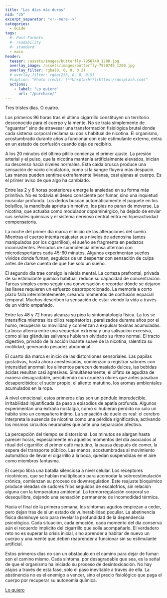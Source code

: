 ```yaml
---
title: "Los días más duros"
nid: "25"
excerpt_separator: "<!--more-->"
categories:
  - Guide
tags:
  #- Post Formats
  #- readability
  #- standard
  - main
header:
  teaser: /assets/images/butterfly-7950740_1280.jpg
  overlay_image: /assets/images/butterfly-7950740_1280.jpg
  overlay_filter: rgba(0, 0, 0, 0.2)
  # overlay_filter: rgba(255, 0, 0, 0.5)
  #caption: "Photo credit: [**Unsplash**](https://unsplash.com)"
  actions:
    - label: "Lo quiero"
      url: "/purchase/"
---
```


Tres tristes días. O cuatro.

<!--more-->

Los primeros 96 horas tras el último cigarrillo constituyen un territorio desconocido para el cuerpo y la mente. No se trata simplemente de "aguantar" sino de atravesar una transformación fisiológica brutal donde cada sistema corporal reclama su dosis habitual de nicotina. El organismo, acostumbrado durante años a funcionar con este estimulante externo, entra en un estado de confusión cuando deja de recibirlo.  

A los 20 minutos del último pitillo comienza el primer ajuste. La presión arterial y el pulso, que la nicotina mantenía artificialmente elevados, inician su descenso hacia niveles normales. Esta caída brusca produce una sensación de vacío circulatorio, como si la sangre fluyera más despacio. Las manos pueden sentirse extrañamente livianas, casi ajenas al cuerpo. Es el primer aviso de que algo ha cambiado.  

Entre las 2 y 8 horas posteriores emerge la ansiedad en su forma más primitiva. No es todavía el deseo consciente por fumar, sino una inquietud muscular profunda. Los dedos buscan automáticamente el paquete en los bolsillos, la mandíbula aprieta sin motivo, los pies no paran de moverse. La nicotina, que actuaba como modulador dopaminérgico, ha dejado de enviar sus señales químicas y el sistema nervioso central entra en hiperactividad compensatoria.  

La noche del primer día marca el inicio de las alteraciones del sueño. Mientras el cuerpo intenta reajustar sus niveles de adenosina (antes manipulados por los cigarrillos), el sueño se fragmenta en pedazos inconsistentes. Periodos de somnolencia intensa alternan con microdespertares cada 45-60 minutos. Algunos experimentan sueños vívidos donde fuman, seguidos de un despertar con sensación de culpa antes de darse cuenta de que fue solo un sueño.  

El segundo día trae consigo la niebla mental. La corteza prefrontal, privada de su estimulante químico habitual, reduce su capacidad de concentración. Tareas simples como seguir una conversación o recordar dónde se dejaron las llaves requieren un esfuerzo desproporcionado. La memoria a corto plazo falla intermitentemente, creando momentos de confusión espacial temporal. Muchos describen la sensación de estar viendo la vida a través de un vidrio empañado.  

Entre las 48 y 72 horas alcanza su pico la sintomatología física. La tos se intensifica mientras los cilios respiratorios, paralizados durante años por el humo, recuperan su movilidad y comienzan a expulsar toxinas acumuladas. La boca alterna entre una sequedad extrema y una salivación excesiva, como si las glándulas salivares hubieran olvidado su ritmo normal. El tracto digestivo, privado de la acción laxante suave de la nicotina, ralentiza su motilidad, generando pesadez abdominal.  

El cuarto día marca el inicio de las distorsiones sensoriales. Las papilas gustativas, hasta ahora anestesiadas, comienzan a registrar sabores con intensidad anormal: los alimentos parecen demasiado dulces, las bebidas ácidas resultan casi agresivas. Simultáneamente, el olfato se agudiza de manera desagradable, percibiendo con crudeza olores que antes pasaban desapercibidos: el sudor propio, el aliento matutino, los aromas ambientales acumulados en la ropa.  

A nivel emocional, estos primeros días son un péndulo impredecible. Irritabilidad injustificada da paso a episodios de apatía profunda. Algunos experimentan una extraña nostalgia, como si hubieran perdido no solo un hábito sino un compañero íntimo. La sensación de duelo es real: el cerebro interpreta la ausencia de nicotina como una pérdida significativa, activando los mismos circuitos neuronales que ante una separación afectiva.  

La percepción del tiempo se distorsiona. Los minutos se alargan hasta parecer horas, especialmente en aquellos momentos del día asociados al ritual del cigarrillo: el primer café matutino, la pausa después de comer, la espera del transporte público. Las manos, acostumbradas al movimiento automático de llevar el cigarrillo a la boca, quedan suspendidas en el aire como miembros fantasma.  

El cuerpo libra una batalla silenciosa a nivel celular. Los receptores nicotínicos, que se habían multiplicado para acomodar la sobreestimulación crónica, comienzan su proceso de downregulation. Este reajuste bioquímico produce oleadas de sudores fríos seguidos de escalofríos, sin relación alguna con la temperatura ambiental. La termorregulación corporal se desequilibra, dejando una sensación permanente de incomodidad térmica.  

Hacia el final de la primera semana, los síntomas agudos empiezan a ceder, pero dejan tras de sí un estado de vulnerabilidad peculiar. La abstinencia física disminuye solo para revelar la profundidad de la dependencia psicológica. Cada situación, cada emoción, cada momento del día conserva aún el recuerdo implícito del cigarrillo que solía acompañarlo. El verdadero reto no es superar la crisis inicial, sino aprender a habitar de nuevo un cuerpo y una mente que deben reaprender a funcionar sin su estimulante artificial.  

Estos primeros días no son un obstáculo en el camino para dejar de fumar: son el camino mismo. Cada síntoma, por desagradable que sea, es la señal de que el organismo ha iniciado su proceso de desintoxicación. No hay atajos a través de esta fase, solo el paso inevitable a través de ella. La abstinencia no es el enemigo a vencer, sino el precio fisiológico que paga el cuerpo por recuperar su autonomía química.


[Lo quiero](../../purchase/)


